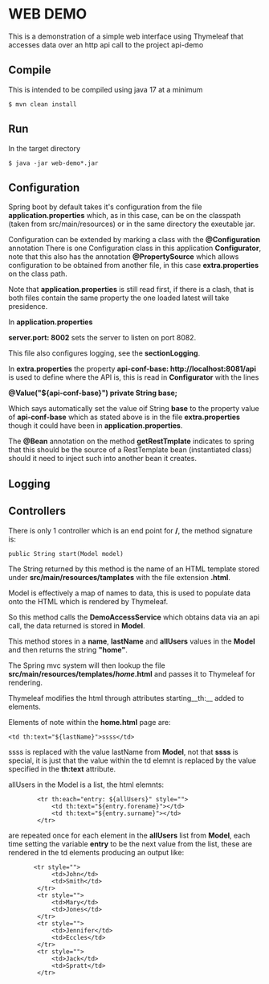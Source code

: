 # WEB DEMO

This is a demonstration of a simple web interface using Thymeleaf that accesses data over an http api call to
the project api-demo

## Compile

This is intended to be compiled using java 17 at a minimum

```
$ mvn clean install
```

## Run

In the target directory

```
$ java -jar web-demo*.jar
```
## Configuration

Spring boot by default takes it's configuration from the file  __application.properties__ which,
as in this case, can be on the classpath (taken from src/main/resources) or in the same directory
the exeutable jar.

Configuration can be extended by marking a class with the __@Configuration__ annotation
There is one Configuration class in this application __Configurator__, note that this also has
the annotation __@PropertySource__ which allows configuration to be obtained from another file,
in this case __extra.properties__ on the class path.

Note that __application.properties__ is still read first, if there is a clash, that is both files
contain the same property the one loaded latest will take presidence.

In __application.properties__

__server.port: 8002__ sets the server to listen on port 8082.

This file also configures logging, see the __sectionLogging__.

In __extra.properties__ the property 
__api-conf-base: http://localhost:8081/api__ is used to define where the API
is, this is read in __Configurator__ with the lines

__@Value("${api-conf-base}")
private String base;__

Which says automatically set the value oif String __base__ to the property value of __api-conf-base__
which as stated above is in the file __extra.properties__ though it could have been in __application.properties__.

The __@Bean__ annotation on the method __getRestTmplate__ indicates to spring that 
this should be the source of a RestTemplate bean (instantiated class) should it need to inject
such into another bean it creates.

## Logging


## Controllers

There is only 1 controller which is an end point for __/__, the method signature is:
```
public String start(Model model)
```
The String returned by this method is the name of an HTML template stored under
__src/main/resources/tamplates__ with the file extension __.html__.

Model is effectively a map of names to data, this is used to populate data onto the 
HTML which is rendered by Thymeleaf.

So this method calls the __DemoAccessService__ which obtains data via an api call, 
the data returned is stored in __Model__.

This method stores in a __name__, __lastName__ and __allUsers__ values in the __Model__
and then returns the string __"home"__.

The Spring mvc system will then lookup the file __src/main/resources/templates/_home_.html__
and passes it to Thymeleaf for rendering.

Thymeleaf modifies the html through attributes starting__th:__ added to elements.

Elements of note within the __home.html__ page are:

```
<td th:text="${lastName}">ssss</td>
```
ssss is replaced with the value lastName from __Model__, not that __ssss__ is special,
it is just that the value within the td elemnt is replaced by the value specified
in the __th:text__ attribute.

allUsers in the Model is a list, the html elemnts:
```
        <tr th:each="entry: ${allUsers}" style="">
            <td th:text="${entry.forename}"></td>
            <td th:text="${entry.surname}"></td>
        </tr>
```
are repeated once for each element in the __allUsers__ list from __Model__, each time setting the variable
__entry__ to be the next value from the list, these are rendered in the td elements producing an output like:

```
       <tr style="">
            <td>John</td>
            <td>Smith</td>
        </tr>
        <tr style="">
            <td>Mary</td>
            <td>Jones</td>
        </tr>
        <tr style="">
            <td>Jennifer</td>
            <td>Eccles</td>
        </tr>
        <tr style="">
            <td>Jack</td>
            <td>Spratt</td>
        </tr>
 
```
